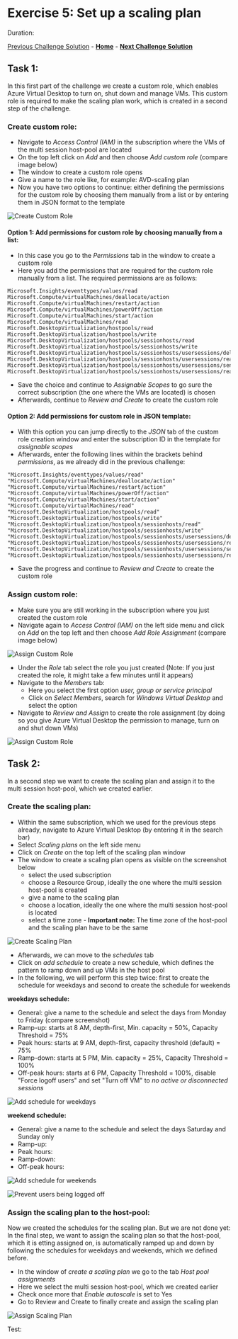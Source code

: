 # Exercise 5: Set up a scaling plan

Duration:


[Previous Challenge Solution](./04-start-VM-on-connect-solution.md) - **[Home](../readme.md)** - **[Next Challenge Solution](06-RDP-properties-solution.md)**

## Task 1:

In this first part of the challenge we create a custom role, which enables Azure Virtual Desktop to turn on, shut down and manage VMs. This custom role is required to make the scaling plan work, which is created in a second step of the challenge. 

### Create custom role:

- Navigate to *Access Control (IAM)* in the subscription where the VMs of the multi session host-pool are located
- On the top left click on *Add* and then choose *Add custom role* (compare image below)
- The window to create a custom role opens
- Give a name to the role like, for example: AVD-scaling plan
- Now you have two options to continue: either defining the permissions for the custom role by choosing them manually from a list or by entering them in JSON format to the template

![Create Custom Role](../Images/04-custom_role_1.png)

#### Option 1: Add permissions for custom role by choosing manually from a list:

-	In this case you go to the *Permissions* tab in the window to create a custom role
-	Here you add the permissions that are required for the custom role manually from a list. The required permissions are as follows:
```
Microsoft.Insights/eventtypes/values/read
Microsoft.Compute/virtualMachines/deallocate/action
Microsoft.Compute/virtualMachines/restart/action
Microsoft.Compute/virtualMachines/powerOff/action
Microsoft.Compute/virtualMachines/start/action
Microsoft.Compute/virtualMachines/read
Microsoft.DesktopVirtualization/hostpools/read
Microsoft.DesktopVirtualization/hostpools/write
Microsoft.DesktopVirtualization/hostpools/sessionhosts/read
Microsoft.DesktopVirtualization/hostpools/sessionhosts/write
Microsoft.DesktopVirtualization/hostpools/sessionhosts/usersessions/delete
Microsoft.DesktopVirtualization/hostpools/sessionhosts/usersessions/read
Microsoft.DesktopVirtualization/hostpools/sessionhosts/usersessions/sendMessage/action
Microsoft.DesktopVirtualization/hostpools/sessionhosts/usersessions/read 
```
-	Save the choice and continue to *Assignable Scopes* to go sure the correct subscription (the one where the VMs are located) is chosen
-	Afterwards, continue to *Review and Create* to create the custom role

#### Option 2: Add permissions for custom role in JSON template:

-	With this option you can jump directly to the *JSON* tab of the custom role creation window and enter the subscription ID in the template for *assignable scopes* 
-	Afterwards, enter the following lines within the brackets behind *permissions*, as we already did in the previous challenge: 
```
"Microsoft.Insights/eventtypes/values/read"
"Microsoft.Compute/virtualMachines/deallocate/action"
"Microsoft.Compute/virtualMachines/restart/action"
"Microsoft.Compute/virtualMachines/powerOff/action"
"Microsoft.Compute/virtualMachines/start/action"
"Microsoft.Compute/virtualMachines/read"
"Microsoft.DesktopVirtualization/hostpools/read"
"Microsoft.DesktopVirtualization/hostpools/write"
"Microsoft.DesktopVirtualization/hostpools/sessionhosts/read"
"Microsoft.DesktopVirtualization/hostpools/sessionhosts/write"
"Microsoft.DesktopVirtualization/hostpools/sessionhosts/usersessions/delete"
"Microsoft.DesktopVirtualization/hostpools/sessionhosts/usersessions/read"
"Microsoft.DesktopVirtualization/hostpools/sessionhosts/usersessions/sendMessage/action"
"Microsoft.DesktopVirtualization/hostpools/sessionhosts/usersessions/read"
```
-	Save the progress and continue to *Review and Create* to create the custom role

### Assign custom role:

- Make sure you are still working in the subscription where you just created the custom role
- Navigate again to *Access Control (IAM)* on the left side menu and click on *Add* on the top left and then choose *Add Role Assignment* (compare image below)

![Assign Custom Role](../Images/04-custom_role_3.png)

- Under the *Role* tab select the role you just created (Note: If you just created the role, it might take a few minutes until it appears)
- Navigate to the *Members* tab:
  - Here you select the first option *user, group or service principal* 
  - Click on *Select Members*, search for *Windows Virtual Desktop* and select the option
- Navigate to *Review and Assign* to create the role assignment (by doing so you give Azure Virtual Desktop the permission to manage, turn on and shut down VMs) 

![Assign Custom Role](../Images/04-custom_role_4.png)
 
## Task 2:

In a second step we want to create the scaling plan and assign it to the multi session host-pool, which we created earlier.

### Create the scaling plan:

- Within the same subscription, which we used for the previous steps already, navigate to Azure Virtual Desktop (by entering it in the search bar)
- Select *Scaling plans* on the left side menu
- Click on *Create* on the top left of the scaling plan window
- The window to create a scaling plan opens as visible on the screenshot below
  - select the used subscription 
  - choose a Resource Group, ideally the one where the multi session host-pool is created 
  - give a name to the scaling plan
  - choose a location, ideally the one where the multi session host-pool is located 
  - select a time zone - **Important note:** The time zone of the host-pool and the scaling plan have to be the same

![Create Scaling Plan](../Images/05-scaling_plan_1.png)

- Afterwards, we can move to the *schedules* tab 
- Click on *add schedule* to create a new schedule, which defines the pattern to ramp down and up VMs in the host pool
- In the following, we will perform this step twice: first to create the schedule for weekdays and second to create the schedule for weekends

**weekdays schedule:**
- General: give a name to the schedule and select the days from Monday to Friday (compare screenshot) 
- Ramp-up: starts at 8 AM, depth-first, Min. capacity = 50%, Capacity Threshold = 75%
- Peak hours: starts at 9 AM, depth-first, capacity threshold (default) = 75%
- Ramp-down: starts at 5 PM, Min. capacity = 25%, Capacity Threshold = 100%  
- Off-peak hours: starts at 6 PM, Capacity Threshold = 100%, disable "Force logoff users" and set "Turn off VM" to *no active or disconnected sessions*

![Add schedule for weekdays](../Images/05-scaling_plan_2.png)

**weekend schedule:**
- General: give a name to the schedule and select the days Saturday and Sunday only
- Ramp-up: 
- Peak hours: 
- Ramp-down:
- Off-peak hours: 

![Add schedule for weekends](../Images/05-scaling_plan_4.png)

![Prevent users being logged off](../Images/05-scaling_plan_3.png)

### Assign the scaling plan to the host-pool: 

Now we created the schedules for the scaling plan. But we are not done yet: In the final step, we want to assign the scaling plan so that the host-pool, which it is etting assigned on, is automatically ramped up and down by following the schedules for weekdays and weekends, which we defined before.

- In the window of *create a scaling plan* we go to the tab *Host pool assignments* 
- Here we select the multi session host-pool, which we created earlier
- Check once more that *Enable autoscale* is set to Yes
- Go to Review and Create to finally create and assign the scaling plan

![Assign Scaling Plan](../Images/05-scaling_plan_5.png)

Test: 
